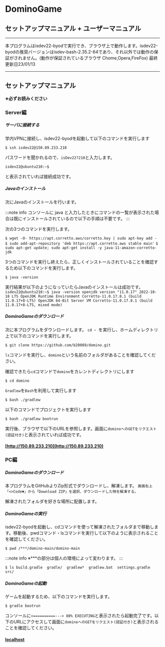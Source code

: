 # DominoGame
## セットアップマニュアル + ユーザーマニュアル
---
本プログラムはisdev22-byodで実行でき、ブラウザ上で動作します。isdev22-byodの推奨バージョンはisdev-bash-2.35.2-64であり、それ以外では動作の保証がされません。(動作が保証されているブラウザ Chome,Opera,FireFox)
最終更新日23/01/13

---

## セットアップマニュアル
**※必ずお読みください**

### Server編

##### サーバに接続する
学内VPNに接続し、isdev22-byodを起動して以下のコマンドを実行します

`
$ ssh isdev22@150.89.233.210
`

パスワードを聞かれるので、`isDev22?210`と入力します。

`
isdev22@ubuntu210:~$
`

と表示されていれば接続成功です。

##### Javaのインストール

次にJavaのインストールを行います。

:::note info
コンソールに java と入力したときにコマンドの一覧が表示された場合は既にインストールされているので以下の手順は不要です。
:::

次の3つのコマンドを実行します。

`
$ wget -O- https://apt.corretto.aws/corretto.key | sudo apt-key add -
`
`
$ sudo add-apt-repository 'deb https://apt.corretto.aws stable main'
`
`
$ sudo apt-get update; sudo apt-get install -y java-11-amazon-corretto-jdk
`

3つのコマンドを実行し終えたら、正しくインストールされていることを確認するため以下のコマンドを実行します。

`
$ java -version
`

実行結果が以下のようになっていたらJavaのインストールは成功です。
`
isdev22@ubuntu210:~$ java -version
openjdk version "11.0.17" 2022-10-18 LTS
OpenJDK Runtime Environment Corretto-11.0.17.8.1 (build 11.0.17+8-LTS)
OpenJDK 64-Bit Server VM Corretto-11.0.17.8.1 (build 11.0.17+8-LTS, mixed mode)
`

##### DominoGameのダウンロード

次に本プログラムをダウンロードします。
`cd ~ `を実行し、ホームディレクトリ上で以下のコマンドを実行します。

`
$ git clone https://github.com/b20089/domino.git
`

`ls`コマンドを実行し、`domino`という名前のフォルダがあることを確認してください。

確認できたら`cd`コマンドで`domino`をカレントディレクトリにします

`
$ cd domino
`

`Gradlew`を`Bash`を利用して実行します

`
$ bash ./gradlew
`

以下のコマンドでプロジェクトを実行します

`
$ bash ./gradlew bootrun
`

実行後、ブラウザで以下のURLを参照します。画面に`dominoへのGETをリクエスト(認証付き)`と表示されていれば成功です。

#### [http://150.89.233.210](http://150.89.233.210)

### PC編

##### DominoGameのダウンロード
本プログラムをGitHubよりZip形式でダウンロードし、解凍します。
`画面右上「<>Code▼」から「Download ZIP」を選択、ダウンロードした物を解凍する。`

解凍されたフォルダを好きな場所に配置します。

##### DominoGameの実行

isdev22-byodを起動し、cdコマンドを使って解凍されたフォルダまで移動します。移動後、pwdコマンド・lsコマンドを実行して以下のように表示されることを確認してください。

`
$ pwd
/***/domino-main/domino-main
`

:::note info
※***の部分は個人の環境によって変わります。
:::

`
$ ls
build.gradle  gradle/  gradlew*  gradlew.bat  settings.gradle  src/
`

##### DominoGameの起動

ゲームを起動するため、以下のコマンドを実行します。

`
$ gradle bootrun
`

コンソールに`<==========---> 80% EXECUTING`と表示されたら起動完了です。以下のURLにアクセスして画面に`dominoへのGETをリクエスト(認証付き)`と表示されることを確認してください。

#### [localhost](http://localhost)
